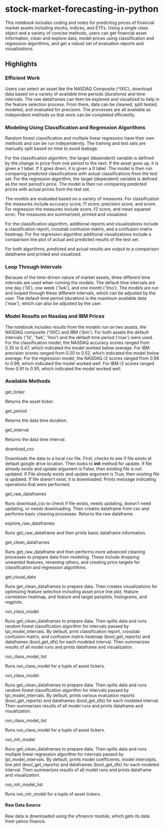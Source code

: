 # stock-market-forecasting-in-python
This notebook includes coding and notes for predicting prices of financial market assets including stocks, indices, and ETFs. Using a single class object and a variety of concise methods, users can get financial asset information, clean and explore data, model prices using classification and regression algorithms, and get a robust set of evaluation reports and visualizations.

## Highlights

### Efficient Work
Users can select an asset like the NASDAQ Composite (^IXIC), download data based on a variety of available time periods (durations) and time intervals. The raw dataframes can then be explored and visualized to help in the feature selection process. From there, data can be cleaned, split tested, modeled, and evaluated for precision. The processes are all available as independent methods so that work can be completed efficiently.
 
### Modeling Using Classification and Regression Algorithms
Random forest classification and multiple linear regression have their own methods and can be run independently. The training and test sets are manually split based on time to avoid leakage.
 
For the classification algorithm, the target (dependent) variable is defined by the change in price from one period to the next. If the asset goes up, it is given a 1 label. If it goes down, it is given a 0 label. The model is then run comparing predicted classifications with actual classifications from the test set. For the regression algorithm, the target (dependent) variable is defined as the next period's price. The model is then run comparing predicted prices with actual prices from the test set.
 
The models are evaluated based on a variety of measures. For classification the measures include accuracy score, f1 score, precision score, and score. For regression the measures include score, f2 score, and mean squared error. The measures are summarized, printed and visualized.
 
For the classification algorithm, additional reports and visualizations include a classification report, crosstab confusion matrix, and a confusion matrix heatmap. For the regression algorithm additional visualizations include a comparison line plot of actual and predicted results of the test set.

For both algorithms, predicted and actual results are output to a comparison dataframe and printed and visualized. 

### Loop Through Intervals

Because of the time-driven nature of market assets, three different time intervals are used when running the models. The default time intervals are one day ('1d'), one week ('1wk'), and one month ('1mo'). The models are run and looped through these different intervals, which can be adjusted by the user. The default time period (duration) is the maximum available data ('max'), which can also be adjusted by the user.

### Model Results on Nasdaq and IBM Prices

The notebook includes results from the models run on two assets, the NASDAQ composite (^IXIC) and IBM ('ibm'). For both assets the default intervals ('1d', '1wk', '1mo') and the default time period ('max') were used.
For the classification model, the NASDAQ accuracy scores ranged from 0.35 to 0.47, which indicated the model worked below average. For IBM precision scores ranged from 0.50 to 0.52, which indicated the model below average.
For the regression model, the NASDAQ r2 scores ranged from 0.98 to 0.99, which indicated the model worked well. For IBM r2 scores ranged from 0.91 to 0.95, which indicated the model worked well.

### Available Methods

get_ticker

Returns the asset ticker.

get_period

Returns the data time duration.

get_interval

Returns the data time interval.

download_csv

Downloads the data to a local csv file. First, checks to see if file exists at default google drive location. Then looks to __init__ method for update. If file already exists and update argument is False, then existing file is not updated. If File already exists and update argument is True, then existing file is updated. If file doesn't exist, it is downloaded. Prints message indicating operations that were performed.

get_raw_dataframes

Runs download_csv to check if file exists, needs updating, doesn't need updating, or needs downloading. Then creates dataframe from csv and performs basic cleaning processes. Returns the raw dataframe.

explore_raw_dataframes

Runs get_raw_dataframe and then prints basic dataframe information.

get_clean_dataframes

Runs get_raw_dataframe and then performs more advanced cleaning processes to prepare data from modeling. These include dropping unwanted features, renaming others, and creating price targets for classification and regression algorithms.
 
get_visual_data

Runs get_clean_dataframes to prepare data. Then creates visualizations for optimizing feature selection including asset price line plot, feature correlation heatmap, and feature and target pairplots, histograms, and regplots.

run_class_model

Runs get_clean_dataframes to prepare data. Then splits data and runs random forest classification algorithm for intervals passed by tpl_model_intervals. By default, print classification report, crosstab confusion matrix, and confusion matrix heatmap (bool_get_reports) and dataframes (bool_get_dfs) for each modeled interval. Then summarizes results of all model runs and prints dataframe and visualization.

run_class_model_list

Runs run_class_model for a tuple of asset tickers.

run_class_model

Runs get_clean_dataframes to prepare data. Then splits data and runs random forest classification algorithm for intervals passed by tpl_model_intervals. By default, prints various evaluation reports (bool_get_reports) and dataframes (bool_get_dfs) for each modeled interval. Then summarizes results of all model runs and prints dataframe and visualization.

run_class_model_list

Runs run_class_model for a tuple of asset tickers.

run_mlr_model

Runs get_clean_dataframes to prepare data. Then splits data and runs multiple linear regression algorithm for intervals passed by tpl_model_intervals. By default, prints model coefficients, model intercepts, line plot (bool_get_reports) and dataframes (bool_get_dfs) for each modeled interval. Then summarizes results of all model runs and prints dataframe and visualization.

run_mlr_model_list

Runs run_mlr_model for a tuple of asset tickers.

#### Raw Data Source

Raw data is downloaded using the yfinance module, which gets its data from yahoo finance.


